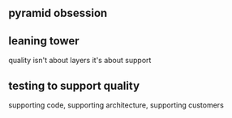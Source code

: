 ## pyramid obsession

## leaning tower
quality isn't about layers it's about support


## testing to support quality
supporting code, supporting architecture, supporting customers